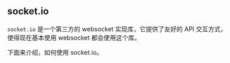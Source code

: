 
## socket.io
`socket.io` 是一个第三方的 websocket 实现库，它提供了友好的 API 交互方式，使得现在基本使用 websocket 都会使用这个库。

下面来介绍，如何使用 socket.io。
